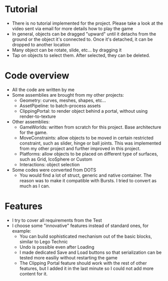 # Tutorial
- There is no tutorial implemented for the project. Please take a look at the video sent via email for more details how to play the game
- In general, objects can be dragged "upward" until it detachs from the ground or the object it's connected to. Once it's detached, it can be dropped to another location
- Many object can be rotate, slide, etc... by dragging it
- Tap on objects to select them. After selected, they can be deleted.

# Code overview
- All the code are written by me
- Some assemblies are brought from my other projects:
	- Geometry: curves, meshes, shapes, etc...
	- AssetPipeline: to batch-process assets
	- ClippingPortal: to render object behind a portal, without using render-to-texture
- Other assemblies:
	- GameWorlds: written from scratch for this project. Base architecture for the game.
	- MoveConstraints: allow objects to be moved in certain restricted constraint, such as slider, hinge or ball joints. This was implemented from my other project and further improved in this project.
	- Platforms: allow objects to be placed on different type of surfaces, such as Grid, IcoSphere or Custom
	- Interactions: object selection
- Some codes were converted from DOTS
	- You would find a lot of struct, generic and native container. The reason was to make it compatible with Bursts. I tried to convert as much as I can.
# Features
- I try to cover all requirements from the Test
- I choose some "innovative" features instead of standard ones, for example:
	- You can build sophisticated mechanism out of the basic blocks, similar to Lego Technic
	- Undo is possible even after Loading
	- I made dedicated Save and Load buttons so that serialization can be tested more easiliy without restarting the game
	- The Clipping Portal feature should work with the rest of other features, but I added it in the last minute so I could not add more content for it.